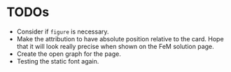 # TODOs

- Consider if `figure` is necessary.
- Make the attribution to have absolute position relative to the card. Hope that it will look really precise when shown on the FeM solution page.
- Create the open graph for the page.
- Testing the static font again.
